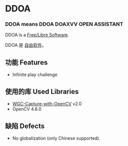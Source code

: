 ﻿# DDOA

### DDOA means DDOA DOAXVV OPEN ASSISTANT

DDOA is a [Free/Libre Software](https://www.gnu.org/philosophy/free-sw.en.html).

DDOA 是 [自由软件](https://www.gnu.org/philosophy/free-sw.html)。

## 功能 Features

* Infinite play challenge

## 使用的库 Used Libraries

* [WGC-Capture-with-OpenCV](https://github.com/OwlHowlinMornSky/WGC-Capture-with-OpenCV) v2.0
* OpenCV 4.8.0

## 缺陷 Defects

* No globalization (only Chinese supported).
